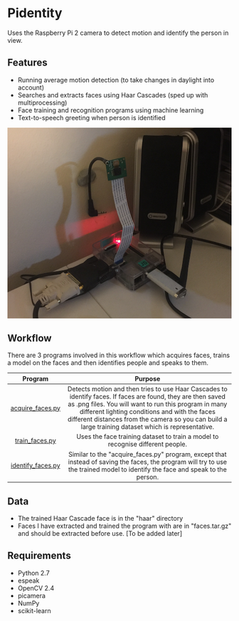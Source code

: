 # Pidentity
Uses the Raspberry Pi 2 camera to detect motion and identify the person in view.

## Features

* Running average motion detection (to take changes in daylight into account)
* Searches and extracts faces using Haar Cascades (sped up with multiprocessing)
* Face training and recognition programs using machine learning
* Text-to-speech greeting when person is identified

![raspberry pi 2 setup](images/pi_setup.png)

## Workflow

There are 3 programs involved in this workflow which acquires faces, trains a model on the faces and then identifies people and speaks to them.

Program             |  Purpose
:-------------------------:|:-------------------------:
[acquire_faces.py](acquire_faces.py)  | Detects motion and then tries to use Haar Cascades to identify faces. If faces are found, they are then saved as .png files. You will want to run this program in many different lighting conditions and with the faces different distances from the camera so you can build a large training dataset which is representative.
[train_faces.py](train_faces.py)  | Uses the face training dataset to train a model to recognise different people.
[identify_faces.py](identify_faces.py) | Similar to the "acquire_faces.py" program, except that instead of saving the faces, the program will try to use the trained model to identify the face and speak to the person.

## Data

* The trained Haar Cascade face is in the "haar" directory
* Faces I have extracted and trained the program with are in "faces.tar.gz" and should be extracted before use. [To be added later]

## Requirements

* Python 2.7
* espeak
* OpenCV 2.4
* picamera
* NumPy
* scikit-learn
